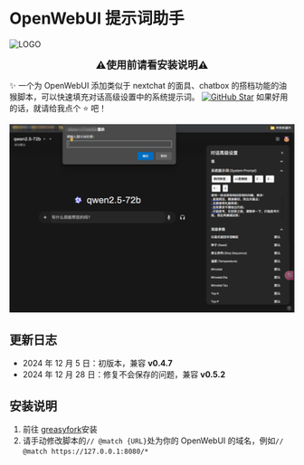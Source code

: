 # OpenWebUI 提示词助手

![LOGO](https://socialify.git.ci/susmouse/open-webui-prompt-helper/image?description=1&descriptionEditable=%F0%9F%90%92%20%E4%B8%BAopen-webui%E5%BC%80%E5%8F%91%E7%9A%84%E4%B8%80%E4%B8%AA%E6%B2%B9%E7%8C%B4%E8%84%9A%E6%9C%AC%0A%E7%94%A8%E4%BA%8E%E5%BF%AB%E6%8D%B7%E8%BE%93%E5%85%A5%E5%AF%B9%E8%AF%9D%E9%AB%98%E7%BA%A7%E8%AE%BE%E7%BD%AE%E4%B8%AD%E7%9A%84%E7%B3%BB%E7%BB%9F%E6%8F%90%E7%A4%BA%E8%AF%8D%E3%80%82%20%F0%9F%A4%96&font=Jost&language=1&logo=https%3A%2F%2Fs2.loli.net%2F2024%2F12%2F05%2FlrYpNuECMKzHwOb.png&name=1&owner=1&pattern=Floating%20Cogs&theme=Light)

<div style="text-align: center;font-size: large;"><b>⚠️使用前请看安装说明⚠️</b></div>

✨ 一个为 OpenWebUI 添加类似于 nextchat 的面具、chatbox 的搭档功能的油猴脚本，可以快速填充对话高级设置中的系统提示词。
[![GitHub Star](https://img.shields.io/github/stars/susmouse/open-webui-prompt-helper.svg?style=flat-square&label=Star&color=4285dd&logo=github)](https://github.com/susmouse/open-webui-prompt-helper) 如果好用的话，就请给我点个 ⭐ 吧！

![截图](https://github.com/susmouse/open-webui-prompt-helper/blob/main/assets/example.png?raw=true)

## 更新日志

- 2024 年 12 月 5 日：初版本，兼容 **v0.4.7**
- 2024 年 12 月 28 日：修复不会保存的问题，兼容 **v0.5.2**

## 安装说明

1. 前往 [greasyfork](https://greasyfork.org/zh-CN/scripts/519865)安装
2. 请手动修改脚本的`// @match {URL}`处为你的 OpenWebUI 的域名，例如`// @match https://127.0.0.1:8080/*`
